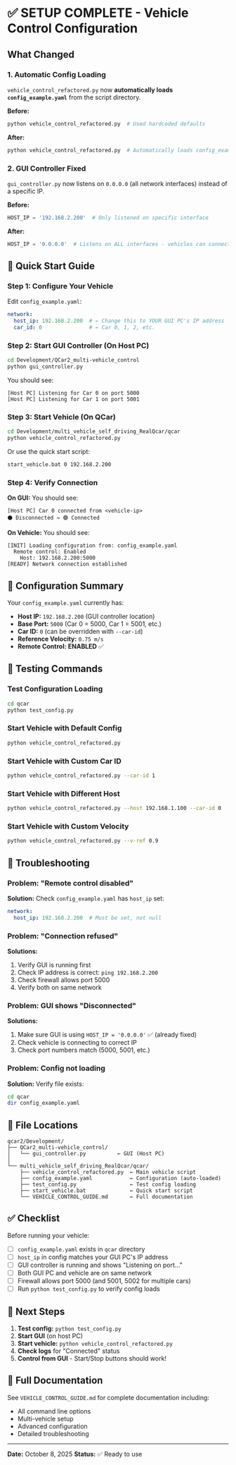 # ✅ SETUP COMPLETE - Vehicle Control Configuration

## What Changed

### 1. **Automatic Config Loading**
`vehicle_control_refactored.py` now **automatically loads `config_example.yaml`** from the script directory.

**Before:**
```bash
python vehicle_control_refactored.py  # Used hardcoded defaults
```

**After:**
```bash
python vehicle_control_refactored.py  # Automatically loads config_example.yaml
```

### 2. **GUI Controller Fixed**
`gui_controller.py` now listens on `0.0.0.0` (all network interfaces) instead of a specific IP.

**Before:**
```python
HOST_IP = '192.168.2.200'  # Only listened on specific interface
```

**After:**
```python
HOST_IP = '0.0.0.0'  # Listens on ALL interfaces - vehicles can connect!
```

## 🚀 Quick Start Guide

### Step 1: Configure Your Vehicle
Edit `config_example.yaml`:
```yaml
network:
  host_ip: 192.168.2.200  # ← Change this to YOUR GUI PC's IP address
  car_id: 0               # ← Car 0, 1, 2, etc.
```

### Step 2: Start GUI Controller (On Host PC)
```bash
cd Development/QCar2_multi-vehicle_control
python gui_controller.py
```

You should see:
```
[Host PC] Listening for Car 0 on port 5000
[Host PC] Listening for Car 1 on port 5001
```

### Step 3: Start Vehicle (On QCar)
```bash
cd Development/multi_vehicle_self_driving_RealQcar/qcar
python vehicle_control_refactored.py
```

Or use the quick start script:
```bash
start_vehicle.bat 0 192.168.2.200
```

### Step 4: Verify Connection
**On GUI:** You should see:
```
[Host PC] Car 0 connected from <vehicle-ip>
⚫ Disconnected → 🟢 Connected
```

**On Vehicle:** You should see:
```
[INIT] Loading configuration from: config_example.yaml
  Remote control: Enabled
    Host: 192.168.2.200:5000
[READY] Network connection established
```

## 📝 Configuration Summary

Your `config_example.yaml` currently has:
- **Host IP:** `192.168.2.200` (GUI controller location)
- **Base Port:** `5000` (Car 0 = 5000, Car 1 = 5001, etc.)
- **Car ID:** `0` (can be overridden with `--car-id`)
- **Reference Velocity:** `0.75 m/s`
- **Remote Control:** **ENABLED** ✅

## 🔧 Testing Commands

### Test Configuration Loading
```bash
cd qcar
python test_config.py
```

### Start Vehicle with Default Config
```bash
python vehicle_control_refactored.py
```

### Start Vehicle with Custom Car ID
```bash
python vehicle_control_refactored.py --car-id 1
```

### Start Vehicle with Different Host
```bash
python vehicle_control_refactored.py --host 192.168.1.100 --car-id 0
```

### Start Vehicle with Custom Velocity
```bash
python vehicle_control_refactored.py --v-ref 0.9
```

## 🐛 Troubleshooting

### Problem: "Remote control disabled"
**Solution:** Check `config_example.yaml` has `host_ip` set:
```yaml
network:
  host_ip: 192.168.2.200  # Must be set, not null
```

### Problem: "Connection refused"
**Solutions:**
1. Verify GUI is running first
2. Check IP address is correct: `ping 192.168.2.200`
3. Check firewall allows port 5000
4. Verify both on same network

### Problem: GUI shows "Disconnected"
**Solutions:**
1. Make sure GUI is using `HOST_IP = '0.0.0.0'` ✅ (already fixed)
2. Check vehicle is connecting to correct IP
3. Check port numbers match (5000, 5001, etc.)

### Problem: Config not loading
**Solution:** Verify file exists:
```bash
cd qcar
dir config_example.yaml
```

## 📂 File Locations

```
qcar2/Development/
├── QCar2_multi-vehicle_control/
│   └── gui_controller.py          ← GUI (Host PC)
│
└── multi_vehicle_self_driving_RealQcar/qcar/
    ├── vehicle_control_refactored.py  ← Main vehicle script
    ├── config_example.yaml            ← Configuration (auto-loaded)
    ├── test_config.py                 ← Test config loading
    ├── start_vehicle.bat              ← Quick start script
    └── VEHICLE_CONTROL_GUIDE.md       ← Full documentation
```

## ✅ Checklist

Before running your vehicle:

- [ ] `config_example.yaml` exists in `qcar` directory
- [ ] `host_ip` in config matches your GUI PC's IP address
- [ ] GUI controller is running and shows "Listening on port..."
- [ ] Both GUI PC and vehicle are on same network
- [ ] Firewall allows port 5000 (and 5001, 5002 for multiple cars)
- [ ] Run `python test_config.py` to verify config loads

## 🎯 Next Steps

1. **Test config:** `python test_config.py`
2. **Start GUI** (on host PC)
3. **Start vehicle:** `python vehicle_control_refactored.py`
4. **Check logs** for "Connected" status
5. **Control from GUI** - Start/Stop buttons should work!

## 📖 Full Documentation

See `VEHICLE_CONTROL_GUIDE.md` for complete documentation including:
- All command line options
- Multi-vehicle setup
- Advanced configuration
- Detailed troubleshooting

---
**Date:** October 8, 2025
**Status:** ✅ Ready to use

